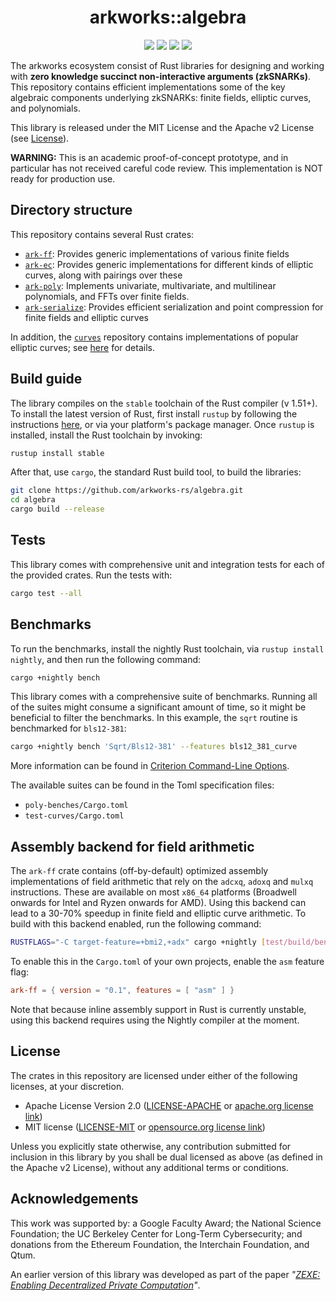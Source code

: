 <h1 style="text-align: center;">arkworks::algebra</h1>

<p style="text-align: center;">
    <img src="https://github.com/arkworks-rs/algebra/workflows/CI/badge.svg?branch=master">
    <a href="https://github.com/arkworks-rs/algebra/blob/master/LICENSE-APACHE"><img src="https://img.shields.io/badge/license-APACHE-blue.svg"></a>
    <a href="https://github.com/arkworks-rs/algebra/blob/master/LICENSE-MIT"><img src="https://img.shields.io/badge/license-MIT-blue.svg"></a>
    <a href="https://deps.rs/repo/github/arkworks-rs/algebra"><img src="https://deps.rs/repo/github/arkworks-rs/algebra/status.svg"></a>
</p>

The arkworks ecosystem consist of Rust libraries for designing and working with __zero knowledge succinct non-interactive arguments (zkSNARKs)__. This repository contains efficient implementations some of the key algebraic components underlying zkSNARKs: finite fields, elliptic curves, and polynomials.

This library is released under the MIT License and the Apache v2 License (see [License](#license)).

**WARNING:** This is an academic proof-of-concept prototype, and in particular has not received careful code review. This implementation is NOT ready for production use.

## Directory structure

This repository contains several Rust crates:  

* [`ark-ff`](ff): Provides generic implementations of various finite fields
* [`ark-ec`](ec): Provides generic implementations for different kinds of elliptic curves, along with pairings over these
* [`ark-poly`](poly): Implements univariate, multivariate, and multilinear polynomials, and FFTs over finite fields.
* [`ark-serialize`](serialize): Provides efficient serialization and point compression for finite fields and elliptic curves

In addition, the [`curves`](https://github.com/arkworks-rs/curves) repository contains implementations of popular elliptic curves; see [here](https://github.com/arkworks-rs/curves/README.md) for details.

## Build guide

The library compiles on the `stable` toolchain of the Rust compiler (v 1.51+). To install the latest version of Rust, first install `rustup` by following the instructions [here](https://rustup.rs/), or via your platform's package manager. Once `rustup` is installed, install the Rust toolchain by invoking:

```bash
rustup install stable
```

After that, use `cargo`, the standard Rust build tool, to build the libraries:

```bash
git clone https://github.com/arkworks-rs/algebra.git
cd algebra
cargo build --release
```

## Tests

This library comes with comprehensive unit and integration tests for each of the provided crates. Run the tests with:

```bash
cargo test --all
```

## Benchmarks

To run the benchmarks, install the nightly Rust toolchain, via `rustup install nightly`, and then run the following command:

```bash
cargo +nightly bench
```

This library comes with a comprehensive suite of benchmarks. Running all of the suites might consume a significant amount of time, so it might be beneficial to filter the benchmarks. In this example, the `sqrt` routine is benchmarked for `bls12-381`:

```bash
cargo +nightly bench 'Sqrt/Bls12-381' --features bls12_381_curve
```

More information can be found in [Criterion Command-Line Options](https://bheisler.github.io/criterion.rs/book/user_guide/command_line_options.html).

The available suites can be found in the Toml specification files:

* `poly-benches/Cargo.toml`
* `test-curves/Cargo.toml`

## Assembly backend for field arithmetic

The `ark-ff` crate contains (off-by-default) optimized assembly implementations of field arithmetic that rely on the `adcxq`, `adoxq` and `mulxq` instructions. These are available on most `x86_64` platforms (Broadwell onwards for Intel and Ryzen onwards for AMD). Using this backend can lead to a 30-70% speedup in finite field and elliptic curve arithmetic. To build with this backend enabled, run the following command:

```bash
RUSTFLAGS="-C target-feature=+bmi2,+adx" cargo +nightly [test/build/bench] --features asm
```

To enable this in the `Cargo.toml` of your own projects, enable the `asm` feature flag:

```toml
ark-ff = { version = "0.1", features = [ "asm" ] }
```

Note that because inline assembly support in Rust is currently unstable, using this backend requires using the Nightly compiler at the moment.

## License

The crates in this repository are licensed under either of the following licenses, at your discretion.

* Apache License Version 2.0 ([LICENSE-APACHE](LICENSE-APACHE) or [apache.org license link](http://www.apache.org/licenses/LICENSE-2.0))
* MIT license ([LICENSE-MIT](LICENSE-MIT) or [opensource.org license link](http://opensource.org/licenses/MIT))

Unless you explicitly state otherwise, any contribution submitted for inclusion in this library by you shall be dual licensed as above (as defined in the Apache v2 License), without any additional terms or conditions.

[zexe]: https://ia.cr/2018/962

## Acknowledgements

This work was supported by:
a Google Faculty Award;
the National Science Foundation;
the UC Berkeley Center for Long-Term Cybersecurity;
and donations from the Ethereum Foundation, the Interchain Foundation, and Qtum.

An earlier version of this library was developed as part of the paper *"[ZEXE: Enabling Decentralized Private Computation][zexe]"*.
